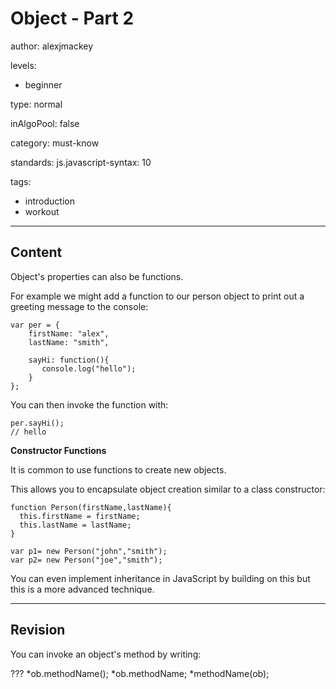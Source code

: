# Object - Part 2
author: alexjmackey

levels:

  - beginner

type: normal

inAlgoPool: false

category: must-know

standards:
  js.javascript-syntax: 10

tags:
  - introduction
  - workout

---
## Content

Object's properties can also be functions.

For example we might add a function to our person object to print out a greeting message to the console:

```
var per = {
    firstName: "alex",
    lastName: "smith",

    sayHi: function(){
       console.log("hello");
    }
};
```
You can then invoke the function with:
```
per.sayHi();
// hello
```

**Constructor Functions**

It is common to use functions to create new objects.

This allows you to encapsulate object creation similar to a class constructor:

```
function Person(firstName,lastName){
  this.firstName = firstName;
  this.lastName = lastName;
}

var p1= new Person("john","smith");
var p2= new Person("joe","smith");
```
You can even implement inheritance in JavaScript by building on this but this is a more advanced technique.

---
## Revision

You can invoke an object's method by writing:

???
*ob.methodName();
*ob.methodName;
*methodName(ob);
